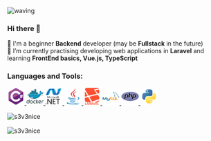 ![waving](https://capsule-render.vercel.app/api?type=waving&height=200&text=S3v3Nice&fontAlign=52&fontAlignY=40&color=gradient)

### Hi there 👋

🔧 I'm a beginner **Backend** developer (may be **Fullstack** in the future)  
🌱 I’m currently practising developing web applications in **Laravel** and learning **FrontEnd basics, Vue.js, TypeScript**  

<h3 align="left">Languages and Tools:</h3>
<p align="left"> <a href="https://www.w3schools.com/cs/" target="_blank" rel="noreferrer"> <img src="https://raw.githubusercontent.com/devicons/devicon/master/icons/csharp/csharp-original.svg" alt="csharp" width="40" height="40"/> </a> <a href="https://www.docker.com/" target="_blank" rel="noreferrer"> <img src="https://raw.githubusercontent.com/devicons/devicon/master/icons/docker/docker-original-wordmark.svg" alt="docker" width="40" height="40"/> </a> <a href="https://dotnet.microsoft.com/" target="_blank" rel="noreferrer"> <img src="https://raw.githubusercontent.com/devicons/devicon/master/icons/dot-net/dot-net-original-wordmark.svg" alt="dotnet" width="40" height="40"/> </a> <a href="https://www.java.com" target="_blank" rel="noreferrer"> <img src="https://raw.githubusercontent.com/devicons/devicon/master/icons/java/java-original.svg" alt="java" width="40" height="40"/> </a> <a href="https://laravel.com/" target="_blank" rel="noreferrer"> <img src="https://raw.githubusercontent.com/devicons/devicon/master/icons/laravel/laravel-plain-wordmark.svg" alt="laravel" width="40" height="40"/> </a> <a href="https://www.mysql.com/" target="_blank" rel="noreferrer"> <img src="https://raw.githubusercontent.com/devicons/devicon/master/icons/mysql/mysql-original-wordmark.svg" alt="mysql" width="40" height="40"/> </a> <a href="https://www.php.net" target="_blank" rel="noreferrer"> <img src="https://raw.githubusercontent.com/devicons/devicon/master/icons/php/php-original.svg" alt="php" width="40" height="40"/> </a> <a href="https://www.python.org" target="_blank" rel="noreferrer"> <img src="https://raw.githubusercontent.com/devicons/devicon/master/icons/python/python-original.svg" alt="python" width="40" height="40"/> </a> </p>

<p>
  <picture>
    <source media="(prefers-color-scheme: dark)" srcset="https://github-readme-stats-sigma-five.vercel.app/api/top-langs/?username=s3v3nice&layout=compact&langs_count=16&title_color=f66b91&text_color=f8f8f2&bg_color=0d1117">
    <img align="center" src="https://github-readme-stats-sigma-five.vercel.app/api/top-langs/?username=s3v3nice&layout=compact&langs_count=16" alt="s3v3nice" />
  </picture>
</p>

<p>
  <picture>
    <source media="(prefers-color-scheme: dark)" srcset="https://github-readme-stats.vercel.app/api?username=s3v3nice&show_icons=true&title_color=f66b91&text_color=f8f8f2&bg_color=0d1117">
    <img align="center" src="https://github-readme-stats-sigma-five.vercel.app/api?username=s3v3nice&show_icons=true" alt="s3v3nice" />
  </picture>
</p>
